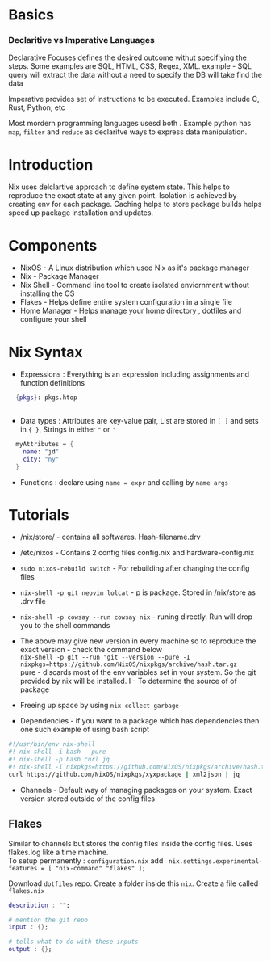 # Basics

### Declaritive vs Imperative Languages
Declarative Focuses defines the desired outcome withut specifiying the steps. Some examples are SQL, HTML, CSS, Regex, XML.
example - SQL query will extract the data without a need to specify the DB will take find the data

Imperative provides set of instructions to be executed. Examples include C, Rust, Python, etc

Most mordern programming languages usesd both . Example python has `map`, `filter` and `reduce` as declaritve ways to express data manipulation.


# Introduction
Nix uses delclartive approach to define system state. This helps to reproduce the exact state at any given point.
Isolation is achieved by creating env for each package. Caching helps to store package builds helps speed up package installation and updates.

# Components
- NixOS - A Linux distribution which used Nix as it's package manager  
- Nix - Package Manager  
- Nix Shell - Command line tool to create isolated enviornment without installing the OS   
- Flakes - Helps define entire system configuration in a single file   
- Home Manager - Helps manage your home directory , dotfiles and configure your shell   

# Nix Syntax
- Expressions : Everything is an expression including assignments and function definitions
```nix
  {pkgs}: pkgs.htop
 
```
- Data types  : Attributes are key-value pair, List are stored in `[ ]` and sets in `{ }`, Strings in either `"` or `'`
```nix
  myAttributes = {
    name: "jd"
    city: "ny"
  }
```

- Functions   : declare using `name = expr` and calling by `name args` 



# Tutorials

- /nix/store/ - contains all softwares. Hash-filename.drv
- /etc/nixos - Contains 2 config files config.nix and hardware-config.nix
- `sudo nixos-rebuild switch` - For rebuilding after changing the config files 
- `nix-shell -p git neovim lolcat` - p is package. Stored in /nix/store as .drv file
- `nix-shell -p cowsay --run cowsay nix` - runing directly. Run will drop you to the shell commands

- The above may give new version in every machine so to reproduce the exact version - check the command below  
  `nix-shell -p git --run "git --version --pure -I nixpkgs=https://github.com/NixOS/nixpkgs/archive/hash.tar.gz`  
  pure - discards most of the env variables set in your system. So the git provided by nix will be installed.
  I - To determine the source of of package

- Freeing up space by using `nix-collect-garbage`
   
- Dependencies - if you want to a package which has dependencies then one such example of using bash script
```bash
#!/usr/bin/env nix-shell
#! nix-shell -i bash --pure
#! nix-shell -p bash curl jq
#! nix-shell -I nixpkgs=https://github.com/NixOS/nixpkgs/archive/hash.tar.gz
curl https://github.com/NixOS/nixpkgs/xyxpackage | xml2json | jq

```

- Channels - Default way of managing packages on your system. Exact version stored outside of the config files

## Flakes 
Similar to channels but stores the config files inside the config files. Uses flakes.log like a time machine.    
To setup permanently : `configuration.nix` add ` nix.settings.experimental-features = [ "nix-command" "flakes" ];`  

Download `dotfiles` repo. Create a folder inside this `nix`. Create a file called `flakes.nix`


```nix
description : "";

# mention the git repo
input : {};

# tells what to do with these inputs
output : {};

```
